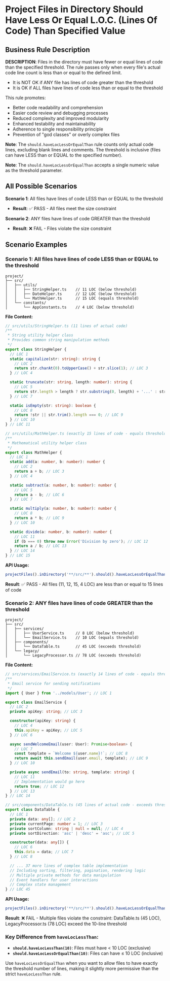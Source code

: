 # Project Files in Directory Should Have Less Or Equal L.O.C. (Lines Of Code) Than Specified Value

## Business Rule Description

**DESCRIPTION**: Files in the directory must have fewer or equal lines of code than the specified threshold. The rule passes only when every file's actual code line count is less than or equal to the defined limit.

- It is NOT OK if ANY file has lines of code greater than the threshold
- It is OK if ALL files have lines of code less than or equal to the threshold

This rule promotes:

- Better code readability and comprehension
- Easier code review and debugging processes
- Reduced complexity and improved modularity
- Enhanced testability and maintainability
- Adherence to single responsibility principle
- Prevention of "god classes" or overly complex files

**Note**: The `should.haveLocLessOrEqualThan` rule counts only actual code lines, excluding blank lines and comments. The threshold is inclusive (files can have LESS than or EQUAL to the specified number).

**Note**: The `should.haveLocLessOrEqualThan` accepts a single numeric value as the threshold parameter.

## All Possible Scenarios

**Scenario 1**: All files have lines of code LESS than or EQUAL to the threshold

- **Result**: ✅ PASS - All files meet the size constraint

**Scenario 2**: ANY files have lines of code GREATER than the threshold

- **Result**: ❌ FAIL - Files violate the size constraint

## Scenario Examples

### Scenario 1: All files have lines of code LESS than or EQUAL to the threshold

```
project/
├── src/
│   ├── utils/
│   │   ├── StringHelper.ts    // 11 LOC (below threshold)
│   │   ├── DateHelper.ts      // 12 LOC (below threshold)
│   │   └── MathHelper.ts      // 15 LOC (equals threshold)
│   └── constants/
│       └── AppConstants.ts    // 4 LOC (below threshold)
```

**File Content:**

```typescript
// src/utils/StringHelper.ts (11 lines of actual code)
/**
 * String utility helper class
 * Provides common string manipulation methods
 */
export class StringHelper {
  // LOC 1
  static capitalize(str: string): string {
    // LOC 2
    return str.charAt(0).toUpperCase() + str.slice(1); // LOC 3
  } // LOC 4

  static truncate(str: string, length: number): string {
    // LOC 5
    return str.length > length ? str.substring(0, length) + '...' : str; // LOC 6
  } // LOC 7

  static isEmpty(str: string): boolean {
    // LOC 8
    return !str || str.trim().length === 0; // LOC 9
  } // LOC 10
} // LOC 11

// src/utils/MathHelper.ts (exactly 15 lines of code - equals threshold)
/**
 * Mathematical utility helper class
 */
export class MathHelper {
  // LOC 1
  static add(a: number, b: number): number {
    // LOC 2
    return a + b; // LOC 3
  } // LOC 4

  static subtract(a: number, b: number): number {
    // LOC 5
    return a - b; // LOC 6
  } // LOC 7

  static multiply(a: number, b: number): number {
    // LOC 8
    return a * b; // LOC 9
  } // LOC 10

  static divide(a: number, b: number): number {
    // LOC 11
    if (b === 0) throw new Error('Division by zero'); // LOC 12
    return a / b; // LOC 13
  } // LOC 14
} // LOC 15
```

**API Usage:**

```typescript
projectFiles().inDirectory('**/src/**').should().haveLocLessOrEqualThan(15).check();
```

**Result**: ✅ PASS - All files (11, 12, 15, 4 LOC) are less than or equal to 15 lines of code

### Scenario 2: ANY files have lines of code GREATER than the threshold

```
project/
├── src/
│   ├── services/
│   │   ├── UserService.ts     // 8 LOC (below threshold)
│   │   └── EmailService.ts    // 10 LOC (equals threshold)
│   ├── components/
│   │   └── DataTable.ts       // 45 LOC (exceeds threshold)
│   └── legacy/
│       └── LegacyProcessor.ts // 78 LOC (exceeds threshold)
```

**File Content:**

```typescript
// src/services/EmailService.ts (exactly 14 lines of code - equals threshold)
/**
 * Email service for sending notifications
 */
import { User } from '../models/User'; // LOC 1

export class EmailService {
  // LOC 2
  private apiKey: string; // LOC 3

  constructor(apiKey: string) {
    // LOC 4
    this.apiKey = apiKey; // LOC 5
  } // LOC 6

  async sendWelcomeEmail(user: User): Promise<boolean> {
    // LOC 7
    const template = `Welcome ${user.name}!`; // LOC 8
    return await this.sendEmail(user.email, template); // LOC 9
  } // LOC 10

  private async sendEmail(to: string, template: string) {
    // LOC 11
    // Implementation would go here
    return true; // LOC 12
  } // LOC 13
} // LOC 14

// src/components/DataTable.ts (45 lines of actual code - exceeds threshold)
export class DataTable {
  // LOC 1
  private data: any[]; // LOC 2
  private currentPage: number = 1; // LOC 3
  private sortColumn: string | null = null; // LOC 4
  private sortDirection: 'asc' | 'desc' = 'asc'; // LOC 5

  constructor(data: any[]) {
    // LOC 6
    this.data = data; // LOC 7
  } // LOC 8

  // ... 37 more lines of complex table implementation
  // Including sorting, filtering, pagination, rendering logic
  // Multiple private methods for data manipulation
  // Event handlers for user interactions
  // Complex state management
} // LOC 45
```

**API Usage:**

```typescript
projectFiles().inDirectory('**/src/**').should().haveLocLessOrEqualThan(14).check();
```

**Result**: ❌ FAIL - Multiple files violate the constraint: DataTable.ts (45 LOC), LegacyProcessor.ts (78 LOC) exceed the 10-line threshold

### Key Difference from `haveLocLessThan`:

- **`should.haveLocLessThan(10)`**: Files must have < 10 LOC (exclusive)
- **`should.haveLocLessOrEqualThan(10)`**: Files can have ≤ 10 LOC (inclusive)

Use `haveLocLessOrEqualThan` when you want to allow files to have exactly the threshold number of lines, making it slightly more permissive than the strict `haveLocLessThan` rule.
